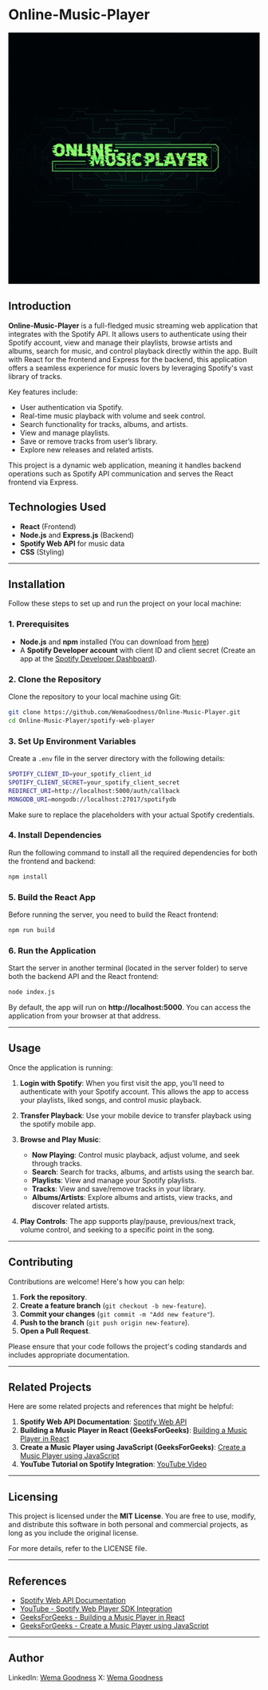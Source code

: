 # **Online-Music-Player**
![screenshot](spotify-web-player/src/images/Onlinemusicplayerlg.jpg)

## Introduction

**Online-Music-Player** is a full-fledged music streaming web application that integrates with the Spotify API. It allows users to authenticate using their Spotify account, view and manage their playlists, browse artists and albums, search for music, and control playback directly within the app. Built with React for the frontend and Express for the backend, this application offers a seamless experience for music lovers by leveraging Spotify's vast library of tracks.

Key features include:
- User authentication via Spotify.
- Real-time music playback with volume and seek control.
- Search functionality for tracks, albums, and artists.
- View and manage playlists.
- Save or remove tracks from user’s library.
- Explore new releases and related artists.
  
This project is a dynamic web application, meaning it handles backend operations such as Spotify API communication and serves the React frontend via Express.

## **Technologies Used**
- **React** (Frontend)
- **Node.js** and **Express.js** (Backend)
- **Spotify Web API** for music data
- **CSS** (Styling)

---

## **Installation**

Follow these steps to set up and run the project on your local machine:

### **1. Prerequisites**
- **Node.js** and **npm** installed (You can download from [here](https://nodejs.org/))
- A **Spotify Developer account** with client ID and client secret (Create an app at the [Spotify Developer Dashboard](https://developer.spotify.com/dashboard/)).

### **2. Clone the Repository**

Clone the repository to your local machine using Git:

```bash
git clone https://github.com/WemaGoodness/Online-Music-Player.git
cd Online-Music-Player/spotify-web-player
```

### **3. Set Up Environment Variables**

Create a `.env` file in the server directory with the following details:

```bash
SPOTIFY_CLIENT_ID=your_spotify_client_id
SPOTIFY_CLIENT_SECRET=your_spotify_client_secret
REDIRECT_URI=http://localhost:5000/auth/callback
MONGODB_URI=mongodb://localhost:27017/spotifydb
```

Make sure to replace the placeholders with your actual Spotify credentials.

### **4. Install Dependencies**

Run the following command to install all the required dependencies for both the frontend and backend:

```bash
npm install
```

### **5. Build the React App**

Before running the server, you need to build the React frontend:

```bash
npm run build
```

### **6. Run the Application**

Start the server in another terminal (located in the server folder) to serve both the backend API and the React frontend:

```bash
node index.js
```

By default, the app will run on **http://localhost:5000**. You can access the application from your browser at that address.

---

## **Usage**

Once the application is running:

1. **Login with Spotify**: When you first visit the app, you’ll need to authenticate with your Spotify account. This allows the app to access your playlists, liked songs, and control music playback.
   
2. **Transfer Playback**: Use your mobile device to transfer playback using the spotify mobile app.

3. **Browse and Play Music**: 
   - **Now Playing**: Control music playback, adjust volume, and seek through tracks.
   - **Search**: Search for tracks, albums, and artists using the search bar.
   - **Playlists**: View and manage your Spotify playlists.
   - **Tracks**: View and save/remove tracks in your library.
   - **Albums/Artists**: Explore albums and artists, view tracks, and discover related artists.

4. **Play Controls**: The app supports play/pause, previous/next track, volume control, and seeking to a specific point in the song.

---

## **Contributing**

Contributions are welcome! Here's how you can help:

1. **Fork the repository**.
2. **Create a feature branch** (`git checkout -b new-feature`).
3. **Commit your changes** (`git commit -m "Add new feature"`).
4. **Push to the branch** (`git push origin new-feature`).
5. **Open a Pull Request**.

Please ensure that your code follows the project's coding standards and includes appropriate documentation.

---

## **Related Projects**

Here are some related projects and references that might be helpful:

1. **Spotify Web API Documentation**: [Spotify Web API](https://developer.spotify.com/documentation/web-api/)
2. **Building a Music Player in React (GeeksForGeeks)**: [Building a Music Player in React](https://www.geeksforgeeks.org/building-a-music-player-in-react/#:~:text=The%20%E2%80%9CMusic%20Player%E2%80%9D%20project%20is,users%20to%20enjoy%20their%20songs.)
3. **Create a Music Player using JavaScript (GeeksForGeeks)**: [Create a Music Player using JavaScript](https://www.geeksforgeeks.org/create-a-music-player-using-javascript/)
4. **YouTube Tutorial on Spotify Integration**: [YouTube Video](https://www.youtube.com/watch?v=2if5xSaZJlg)

---

## **Licensing**

This project is licensed under the **MIT License**. You are free to use, modify, and distribute this software in both personal and commercial projects, as long as you include the original license.

For more details, refer to the LICENSE file.

---

## **References**

- [Spotify Web API Documentation](https://developer.spotify.com/documentation/web-api)
- [YouTube - Spotify Web Player SDK Integration](https://www.youtube.com/watch?v=2if5xSaZJlg)
- [GeeksForGeeks - Building a Music Player in React](https://www.geeksforgeeks.org/building-a-music-player-in-react/#:~:text=The%20%E2%80%9CMusic%20Player%E2%80%9D%20project%20is,users%20to%20enjoy%20their%20songs.)
- [GeeksForGeeks - Create a Music Player using JavaScript](https://www.geeksforgeeks.org/create-a-music-player-using-javascript/)

---

## **Author**
LinkedIn: [Wema Goodness](https://www.linkedin.com/in/wema-goodness/)
X: [Wema Goodness](https://x.com/goodness_w18524)
